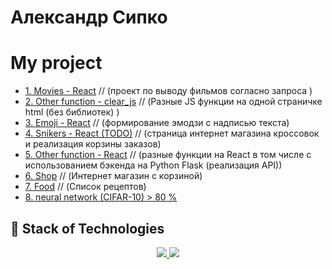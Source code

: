 # Александр Сипко

# My project

+ [1. Movies - React](https://alexandersipko.github.io/movie/) // (проект по выводу фильмов согласно запроса ) </br>
+ [2. Other function - clear_js](https://alexandersipko.github.io/avsipko.github.io/) // (Разные JS функции на одной страничке html (без библиотек) ) </br>
+ [3. Emoji - React](https://meme-emoji.netlify.app) // (формирование эмодзи с надписью текста)</br>
+ [4. Snikers - React (TODO)](https://superlative-kelpie-b634cd.netlify.app) // (страница интернет магазина кроссовок и реализация корзины заказов) </br>
+ [5. Other function - React](https://alexandersipko.github.io/react-function/) // (разные функции на React в том числе с использованием бэкенда на Python Flask (реализация API))
+ [6. Shop](https://alexandersipko.github.io/shop-app/) // (Интернет магазин с корзиной)
+ [7. Food](https://alexandersipko.github.io/react-routing-shop) // (Список рецептов)
+ [8. neural network (CIFAR-10) > 80 %](https://github.com/AlexanderSipko/cifar_10_torch_81_percent)

## 🚀 Stack of Technologies
<p align="center">
  <a href="https://skillicons.dev/">
    <img src="https://skillicons.dev/icons?i=bash,lua,neovim,git,gitlab,github,githubactions,py,django,redis,postgres,nginx,docker,kubernetes,html,css,javascript,typescript,react,aws,gcp&perline=7&theme=dark" />
  </a>
  <a href="https://github.com/AlexanderSipko/?tab=repositories">
    <img src="https://github-readme-stats.vercel.app/api/top-langs/?username=AlexanderSipko&layout=compact&hide_border=true&hide_title=true&count_private=true&include_all_commits=true&show_icons=true&bg_color=00000000&text_color=c3c6ce&icon_color=4e64f7" />
  </a>
</p>
